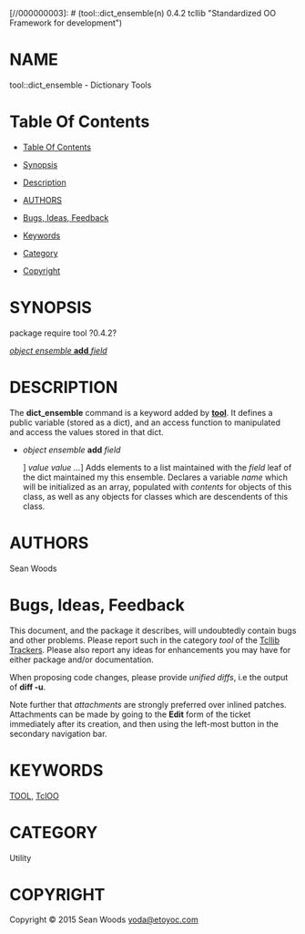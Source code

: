 
[//000000001]: # (tool::dict_ensemble - Standardized OO Framework for development)
[//000000002]: # (Generated from file 'tool_dict_ensemble.man' by tcllib/doctools with format 'markdown')
[//000000003]: # (tool::dict_ensemble(n) 0.4.2 tcllib "Standardized OO Framework for development")

# NAME

tool::dict_ensemble - Dictionary Tools

# <a name='toc'></a>Table Of Contents

  -  [Table Of Contents](#toc)

  -  [Synopsis](#synopsis)

  -  [Description](#section1)

  -  [AUTHORS](#section2)

  -  [Bugs, Ideas, Feedback](#section3)

  -  [Keywords](#keywords)

  -  [Category](#category)

  -  [Copyright](#copyright)

# <a name='synopsis'></a>SYNOPSIS

package require tool ?0.4.2?  

[*object* *ensemble* __add__ *field*](#1)  

# <a name='description'></a>DESCRIPTION

The __dict_ensemble__ command is a keyword added by __[tool](tool.md)__. It
defines a public variable (stored as a dict), and an access function to
manipulated and access the values stored in that dict.

  - <a name='1'></a>*object* *ensemble* __add__ *field*

    ] *value* *value ...*] Adds elements to a list maintained with the *field*
    leaf of the dict maintained my this ensemble. Declares a variable *name*
    which will be initialized as an array, populated with *contents* for objects
    of this class, as well as any objects for classes which are descendents of
    this class.

# <a name='section2'></a>AUTHORS

Sean Woods

# <a name='section3'></a>Bugs, Ideas, Feedback

This document, and the package it describes, will undoubtedly contain bugs and
other problems. Please report such in the category *tool* of the [Tcllib
Trackers](http://core.tcl.tk/tcllib/reportlist). Please also report any ideas
for enhancements you may have for either package and/or documentation.

When proposing code changes, please provide *unified diffs*, i.e the output of
__diff -u__.

Note further that *attachments* are strongly preferred over inlined patches.
Attachments can be made by going to the __Edit__ form of the ticket immediately
after its creation, and then using the left-most button in the secondary
navigation bar.

# <a name='keywords'></a>KEYWORDS

[TOOL](../../../../index.md#tool), [TclOO](../../../../index.md#tcloo)

# <a name='category'></a>CATEGORY

Utility

# <a name='copyright'></a>COPYRIGHT

Copyright &copy; 2015 Sean Woods <yoda@etoyoc.com>
